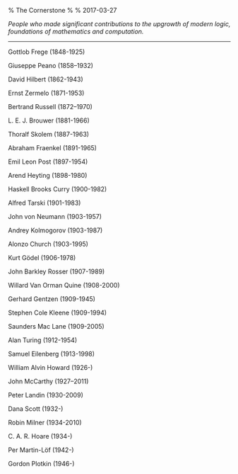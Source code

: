 % The Cornerstone
%
% 2017-03-27

*People who made significant contributions to the upgrowth of modern logic, foundations of mathematics and computation.*

***

Gottlob Frege (1848-1925)

Giuseppe Peano (1858–1932)

David Hilbert (1862-1943)

Ernst Zermelo (1871-1953)

Bertrand Russell (1872–1970)

L. E. J. Brouwer (1881-1966)

Thoralf Skolem (1887-1963)

Abraham Fraenkel (1891-1965)

Emil Leon Post (1897-1954)

Arend Heyting (1898-1980)

Haskell Brooks Curry (1900-1982)

Alfred Tarski (1901-1983)

John von Neumann (1903-1957)

Andrey Kolmogorov (1903-1987)

Alonzo Church (1903-1995)

Kurt Gödel (1906-1978)

John Barkley Rosser (1907-1989)

Willard Van Orman Quine (1908-2000)

Gerhard Gentzen (1909-1945)

Stephen Cole Kleene (1909-1994)

Saunders Mac Lane (1909-2005)

Alan Turing (1912-1954)

Samuel Eilenberg (1913-1998)

William Alvin Howard (1926-)

John McCarthy (1927–2011)

Peter Landin (1930-2009)

Dana Scott (1932-)

Robin Milner (1934-2010)

C. A. R. Hoare (1934-)

Per Martin-Löf (1942-)

Gordon Plotkin (1946-)
